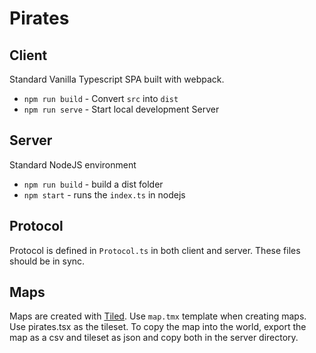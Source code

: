 # Pirates

## Client

Standard Vanilla Typescript SPA built with webpack.

- `npm run build` - Convert `src` into `dist`
- `npm run serve` - Start local development Server

## Server

Standard NodeJS environment

- `npm run build` - build a dist folder
- `npm start` - runs the `index.ts` in nodejs

## Protocol

Protocol is defined in `Protocol.ts` in both client and server. These files should be in sync.

## Maps

Maps are created with [Tiled](https://thorbjorn.itch.io/tiled). Use `map.tmx` template when creating maps. Use pirates.tsx as the tileset. To copy the map into the world, export the map as a csv and tileset as json and copy both in the server directory.
